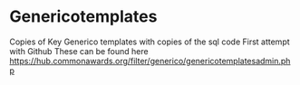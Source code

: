 # Genericotemplates
Copies of Key Generico templates with copies of the sql code
First attempt with Github
These can be found here
https://hub.commonawards.org/filter/generico/genericotemplatesadmin.php
